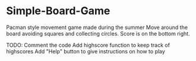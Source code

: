 # Simple-Board-Game
Pacman style movement game made during the summer
Move around the board avoiding squares and collecting circles. 
Score is on the bottom right.


TODO: 
Comment the code
Add highscore function to keep track of highscores
Add "Help" button to give instructions on how to play

